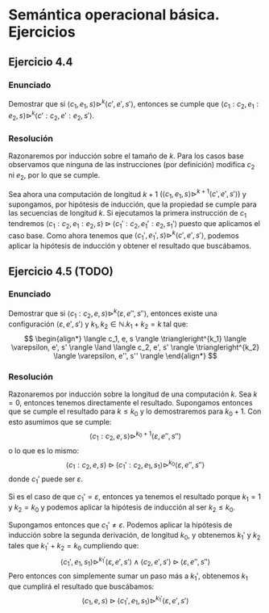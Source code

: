 # Semántica operacional básica. Ejercicios
## Ejercicio 4.4
### Enunciado
Demostrar que si $\langle c_1, e_1, s \rangle \triangleright^k \langle c', e',
s' \rangle$, entonces se cumple que $\langle c_1 : c_2, e_1 : e_2, s \rangle
\triangleright^k \langle c':c_2, e':e_2, s' \rangle$.

### Resolución
Razonaremos por inducción sobre el tamaño de $k$. Para los casos base observamos
que ninguna de las instrucciones (por definición) modifica $c_2$ ni $e_2$, por
lo que se cumple.

Sea ahora una computación de longitud $k+1$ $\left( \langle c_1, e_1, s \rangle
\triangleright^{k+1} \langle c', e', s' \rangle \right)$ y supongamos, por hipótesis de
inducción, que la propiedad se cumple para las secuencias de longitud $k$. Si
ejecutamos la primera instrucción de $c_1$ tendremos $\langle c_1 : c_2, e_1 :
e_2, s \rangle \triangleright \langle c_1' : c_2, e_1' : e_2, s_1' \rangle$ puesto
que aplicamos el caso base. Como ahora tenemos que $\langle c_1', e_1', s
\rangle \triangleright^k \langle c', e', s' \rangle$, podemos aplicar la
hipótesis de inducción y obtener el resultado que buscábamos.

## Ejercicio 4.5 (TODO)
### Enunciado
Demostrar que si $\langle c_1 : c_2, e, s \rangle \triangleright^k \langle
\varepsilon, e'', s'' \rangle$, entonces existe una configuración $\langle
\varepsilon, e', s' \rangle$ y $k_1, k_2 \in \mathbb{N}. k_1 + k_2 =
k$ tal que:
$$
\begin{align*}
\langle c_1, e, s \rangle \triangleright^{k_1} \langle \varepsilon, e', s'
\rangle \land \langle c_2, e', s' \rangle \triangleright^{k_2} \langle \varepsilon,
e'', s'' \rangle
\end{align*}
$$

### Resolución
Razonaremos por inducción sobre la longitud de una computación $k$. Sea $k = 0$,
entonces tenemos directamente el resultado. Supongamos entonces que se cumple
el resultado para $k \le k_0$ y lo demostraremos para $k_0 + 1$. Con esto
asumimos que se cumple:
$$
\langle c_1 : c_2, e, s \rangle \triangleright^{k_0+1}\langle \varepsilon, e'',
s'' \rangle
$$
o lo que es lo mismo:
$$
\langle c_1 : c_2, e, s \rangle \triangleright \langle c_1' : c_2, e_1, s_1 \rangle \triangleright^{k_0} \langle \varepsilon, e'',
s'' \rangle
$$
donde $c_1'$ puede ser $\varepsilon$.

Si es el caso de que $c_1' = \varepsilon$, entonces ya tenemos el resultado
porque $k_1 = 1$ y $k_2 = k_0$ y podemos aplicar la hipótesis de inducción al
ser $k_2 \le k_0$.

Supongamos entonces que $c_1' \neq \varepsilon$. Podemos aplicar la hipótesis de
inducción sobre la segunda derivación, de longitud $k_0$, y obtenemos $k_1'$ y
$k_2$ tales que $k_1' + k_2 = k_0$ cumpliendo que:
$$
\langle c_1', e_1, s_1 \rangle \triangleright^{k_1'} \langle \varepsilon, e', s' \rangle \land \langle c_2, e', s' \rangle \triangleright \langle \varepsilon, e'', s'' \rangle
$$
Pero entonces con simplemente sumar un paso más a $k_1'$, obtenemos $k_1$ que
cumplirá el resultado que buscábamos:
$$
\langle c_1, e, s \rangle \triangleright \langle c_1', e_1, s_1 \rangle \triangleright^{k_1'} \langle \varepsilon, e', s' \rangle
$$
